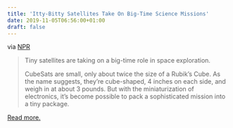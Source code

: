 ```yaml
---
title: 'Itty-Bitty Satellites Take On Big-Time Science Missions'
date: 2019-11-05T06:56:00+01:00
draft: false
---
```


via [NPR](https://www.npr.org/2019/10/23/772024008/itty-bitty-satellites-take-on-big-time-science-missions)

> Tiny satellites are taking on a big-time role in space exploration.
> 
> CubeSats are small, only about twice the size of a Rubik’s Cube. As the name suggests, they’re cube-shaped, 4 inches on each side, and weigh in at about 3 pounds. But with the miniaturization of electronics, it’s become possible to pack a sophisticated mission into a tiny package.

[Read more.](https://www.npr.org/2019/10/23/772024008/itty-bitty-satellites-take-on-big-time-science-missions)